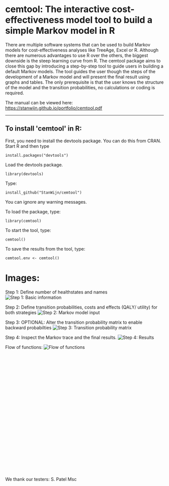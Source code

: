 # cemtool: The interactive cost-effectiveness model tool to build a simple Markov model in R

There are multiple software systems that can be used to build Markov models for cost-effectiveness analyses like TreeAge, Excel or R. Although there are numerous advantages to use R over the others, the biggest downside is the steep learning curve from R. The cemtool package aims to close this gap by introducing a step-by-step tool to guide users in building a default Markov models. The tool guides the user though the steps of the development of a Markov model and will present the final result using graphs and tables. The only prerequisite is that the user knows the structure of the model and the transition probabilities, no calculations or coding is required. 

The manual can be viewed here: https://stanwijn.github.io/portfolio/cemtool.pdf 

--------

## To install 'cemtool' in R:
 
 First, you need to install the devtools package. You can do this from CRAN. Start R and then type 
 ```
 install.packages("devtools")
 ```
 Load the devtools package.
 ```
 library(devtools)
 ```
 Type:
 
 ```
 install_github("StanWijn/cemtool")
 ```
 You can ignore any warning messages.
 
  
 To load the package, type:
 ```
 library(cemtool)
 ```

To start the tool, type: 

```
cemtool()
```

To save the results from the tool, type:
```
cemtool.env <- cemtool()
```

# Images:

Step 1: Define number of healthstates and names
![Step 1: Basic information](https://stanwijn.github.io/cemtool_image/step1.PNG)

Step 2: Define transition probabilities, costs and effects (QALY/ utility) for both strategies
![Step 2: Markov model input](https://stanwijn.github.io/cemtool_image/step2.PNG)

Step 3: OPTIONAL: Alter the transition probability matrix to enable backward probabilties
![Step 3: Transition probability matrix](https://stanwijn.github.io/cemtool_image/step3.PNG)

Step 4: Inspect the Markov trace and the final results. 
![Step 4: Results](https://stanwijn.github.io/cemtool_image/step4.PNG)

Flow of functions:
![Flow of functions](https://stanwijn.github.io/cemtool_image/flow.PNG)

<br>
<br>
<br>
<br>
<br><br>
<br><br><br><br><br><br><br><br><br><br><br><br><br><br><br><br>


We thank our testers:
S. Patel Msc
